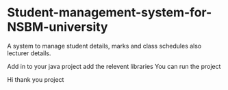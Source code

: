 # Student-management-system-for-NSBM-university
A system to manage student details, marks and class schedules also lecturer details.

Add in to your java project
add the relevent libraries 
You can run the project

Hi
thank you
project
